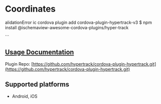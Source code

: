 # Coordinates

alidationError ic cordova plugin add cordova-plugin-hypertrack-v3 $ npm install @ischemaview-awesome-cordova-plugins/hyper-track

\`\`\`

## [Usage Documentation](https://danielsogl.gitbook.io/awesome-cordova-plugins/plugins/hyper-track/)

Plugin Repo: [https://github.com/hypertrack/cordova-plugin-hypertrack.git](https://github.com/hypertrack/cordova-plugin-hypertrack.git)

## Supported platforms

* Android, iOS

